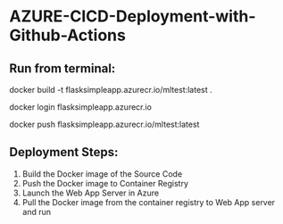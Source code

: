 # AZURE-CICD-Deployment-with-Github-Actions

## Run from terminal:

docker build -t flasksimpleapp.azurecr.io/mltest:latest .

docker login flasksimpleapp.azurecr.io

docker push flasksimpleapp.azurecr.io/mltest:latest


## Deployment Steps:

1. Build the Docker image of the Source Code
2. Push the Docker image to Container Registry
3. Launch the Web App Server in Azure 
4. Pull the Docker image from the container registry to Web App server and run 